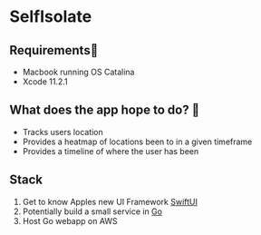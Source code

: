 # SelfIsolate

## Requirements📱
- Macbook running OS Catalina
- Xcode 11.2.1

## What does the app hope to do? 🤩
- Tracks users location
- Provides a heatmap of locations been to in a given timeframe
- Provides a timeline of where the user has been

## Stack
1. Get to know Apples new UI Framework [SwiftUI](https://developer.apple.com/documentation/swiftui)
2. Potentially build a small service in [Go](https://golang.org/doc/)
3. Host Go webapp on AWS
